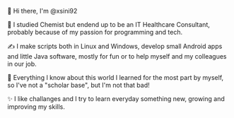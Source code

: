 👋 Hi there, I'm @xsini92 

🏢 I studied Chemist but endend up to be an IT Healthcare Consultant, probably because of my passion for programming and tech.

✍️ I make scripts both in Linux and Windows, develop small Android apps and little Java software, mostly for fun or to help myself and my colleagues in our job.

📖 Everything I know about this world I learned for the most part by myself, so I've not a "scholar base", but I'm not that bad!

✨ I like challanges and I try to learn everyday something new, growing and improving my skills.
